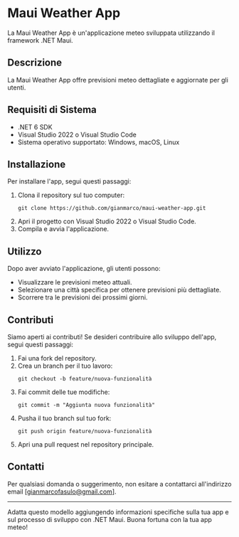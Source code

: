 # Maui Weather App

La Maui Weather App è un'applicazione meteo sviluppata utilizzando il framework .NET Maui.

## Descrizione

La Maui Weather App offre previsioni meteo dettagliate e aggiornate per gli utenti.

## Requisiti di Sistema

- .NET 6 SDK
- Visual Studio 2022 o Visual Studio Code
- Sistema operativo supportato: Windows, macOS, Linux

## Installazione

Per installare l'app, segui questi passaggi:

1. Clona il repository sul tuo computer:
   ```
   git clone https://github.com/gianmarco/maui-weather-app.git
   ```
2. Apri il progetto con Visual Studio 2022 o Visual Studio Code.
3. Compila e avvia l'applicazione.

## Utilizzo

Dopo aver avviato l'applicazione, gli utenti possono:

- Visualizzare le previsioni meteo attuali.
- Selezionare una città specifica per ottenere previsioni più dettagliate.
- Scorrere tra le previsioni dei prossimi giorni.

## Contributi

Siamo aperti ai contributi! Se desideri contribuire allo sviluppo dell'app, segui questi passaggi:

1. Fai una fork del repository.
2. Crea un branch per il tuo lavoro:
   ```
   git checkout -b feature/nuova-funzionalità
   ```
3. Fai commit delle tue modifiche:
   ```
   git commit -m "Aggiunta nuova funzionalità"
   ```
4. Pusha il tuo branch sul tuo fork:
   ```
   git push origin feature/nuova-funzionalità
   ```
5. Apri una pull request nel repository principale.

## Contatti

Per qualsiasi domanda o suggerimento, non esitare a contattarci all'indirizzo email [gianmarcofasulo@gmail.com].

---

Adatta questo modello aggiungendo informazioni specifiche sulla tua app e sul processo di sviluppo con .NET Maui. Buona fortuna con la tua app meteo!
